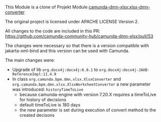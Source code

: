 This Module is a clone of Projekt Module
[camunda-dmn-xlsx:xlsx-dmn-converter](https://github.com/camunda-community-hub/camunda-dmn-xlsx/tree/master/xlsx-dmn-converter)

The original project is licensed under APACHE LICENSE Version 2.

All changes to the code are included in this PR: https://github.com/camunda-community-hub/camunda-dmn-xlsx/pull/53

The changes were necessary so that there is a version compatible with jakarta-xml-bind and this version can be used with Camunda.

The main changes were:

* Upgrade of lib `org.docx4j:docx4j:6.0.1` to `org.docx4j:docx4j-JAXB-ReferenceImpl:11.4.9`
* In class `org.camunda.bpm.dmn.xlsx.XlsxConverter` and `org.camunda.bpm.dmn.xlsx.XlsxWorksheetConverter` a new parameter was introduced: `historyTimeToLive`
    * because camunda-engine with version 7.20.X requires a timeToLive for history of decisions
    * default timeToLive is 180 days
    * the new parameter is set during execution of convert method to the created decisons
